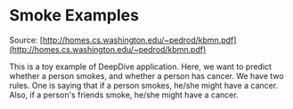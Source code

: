 # Smoke Examples

Source: [http://homes.cs.washington.edu/~pedrod/kbmn.pdf](http://homes.cs.washington.edu/~pedrod/kbmn.pdf)

This is a toy example of DeepDive application. Here, we want to predict whether a person smokes, and whether a person has cancer. We have two rules. One is saying that if a person smokes, he/she might have a cancer. Also, if a person's friends smoke, he/she might have a cancer.
